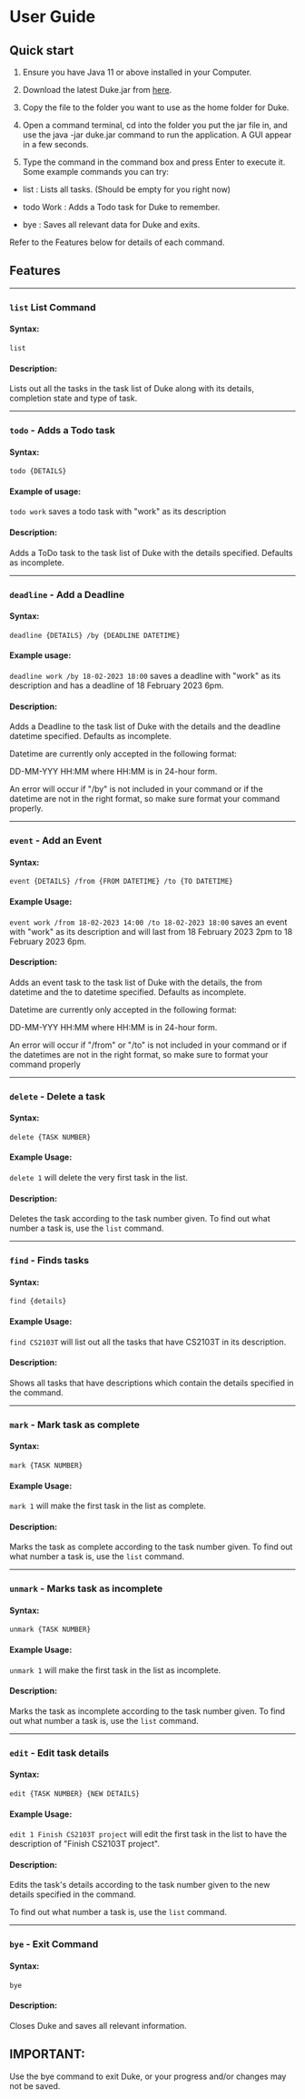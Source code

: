 # User Guide

##  Quick start
1) Ensure you have Java 11 or above installed in your Computer.

2) Download the latest Duke.jar from [here](https://github.com/igezt/ip/releases).

3) Copy the file to the folder you want to use as the home folder for Duke.

4) Open a command terminal, cd into the folder you put the jar file in, and use the java -jar duke.jar command to run the application.
A GUI appear in a few seconds.

5) Type the command in the command box and press Enter to execute it.
Some example commands you can try:

* list : Lists all tasks. (Should be empty for you right now)

* todo Work : Adds a Todo task for Duke to remember.
* bye : Saves all relevant data for Duke and exits.

Refer to the Features below for details of each command.

## Features 

---
### `list` List Command

#### Syntax:
`list`

#### Description:

Lists out all the tasks in the task list of Duke 
along with its details, completion state and type of task.



---
### `todo` - Adds a Todo task


#### Syntax:
`todo {DETAILS}`

#### Example of usage:

`todo work` saves a todo task with "work" as its description

#### Description:

Adds a ToDo task to the task list of Duke with the details specified.
Defaults as incomplete.

---

### `deadline` - Add a Deadline
#### Syntax:
`deadline {DETAILS} /by {DEADLINE DATETIME}`

#### Example usage:

`deadline work /by 18-02-2023 18:00` saves a deadline with 
"work" as its description and has a deadline of 18 February 2023
6pm.

#### Description:

Adds a Deadline to the task list of Duke with the details 
 and the deadline datetime specified.
Defaults as incomplete.

Datetime are currently only accepted in the following format:

DD-MM-YYY HH:MM where HH:MM is in 24-hour form.

An error will occur if "/by" is not included in your command or if
the datetime are not in the right format, so make sure
format your command properly.

---

### `event` - Add an Event
#### Syntax:
`event {DETAILS} /from {FROM DATETIME} /to {TO DATETIME}`

#### Example Usage:
`event work /from 18-02-2023 14:00 /to 18-02-2023 18:00` saves an event with "work" 
as its description and will last from 18 February 2023 2pm to 18 February 2023
6pm.

#### Description:
Adds an event task to the task list of Duke with the details,
the from datetime and the to datetime specified.
Defaults as incomplete.

Datetime are currently only accepted in the following format:

DD-MM-YYY HH:MM where HH:MM is in 24-hour form.

An error will occur if "/from" or "/to" is not included in your command or if
the datetimes are not in the right format,
so make sure to format your command properly

---

### `delete` - Delete a task
#### Syntax:
`delete {TASK NUMBER}`

#### Example Usage:
`delete 1` will delete the very first task in the list.

#### Description:

Deletes the task according to the task number given.
To find out what number a task is, use the `list` command.

---

### `find` - Finds tasks
#### Syntax:
`find {details}`

#### Example Usage:
`find CS2103T` will list out all the tasks that have CS2103T in its description.


#### Description:
Shows all tasks that have descriptions which contain the details specified
in the command.

---

### `mark` - Mark task as complete
#### Syntax:
`mark {TASK NUMBER}`

#### Example Usage:
`mark 1` will make the first task in the list as complete.

#### Description:
Marks the task as complete according to the task number given.
To find out what number a task is, use the `list` command.

---

### `unmark` - Marks task as incomplete
#### Syntax:
`unmark {TASK NUMBER}`

#### Example Usage:
`unmark 1` will make the first task in the list as incomplete.

#### Description:
Marks the task as incomplete according to the task number given.
To find out what number a task is, use the `list` command.

---

### `edit` - Edit task details
#### Syntax:
`edit {TASK NUMBER} {NEW DETAILS}`
#### Example Usage:
`edit 1 Finish CS2103T project` will edit the first task in the list to have the description of
"Finish CS2103T project".

#### Description:
Edits the task's details according to the task number given to the
new details specified in the command.

To find out what number a task is, use the `list` command.

---

### `bye` - Exit Command
#### Syntax:
`bye`

#### Description:
Closes Duke and saves all relevant information.

__**IMPORTANT:**__
-
Use the bye command to exit Duke, 
or your progress and/or changes may not be saved.
